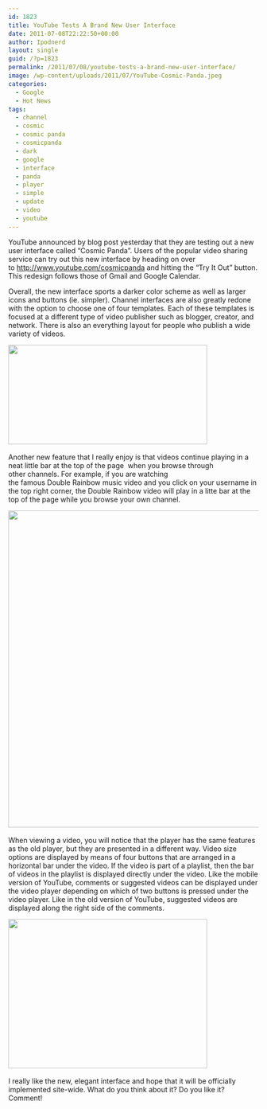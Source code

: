 ```yaml
---
id: 1823
title: YouTube Tests A Brand New User Interface
date: 2011-07-08T22:22:50+00:00
author: Ipodnerd
layout: single
guid: /?p=1823
permalink: /2011/07/08/youtube-tests-a-brand-new-user-interface/
image: /wp-content/uploads/2011/07/YouTube-Cosmic-Panda.jpeg
categories:
  - Google
  - Hot News
tags:
  - channel
  - cosmic
  - cosmic panda
  - cosmicpanda
  - dark
  - google
  - interface
  - panda
  - player
  - simple
  - update
  - video
  - youtube
---
```

YouTube announced by blog post yesterday that they are testing out a new user interface called &#8220;Cosmic Panda&#8221;. Users of the popular video sharing service can try out this new interface by heading on over to <a title="http://www.youtube.com/cosmicpanda" href="http://www.youtube.com/cosmicpanda" target="_blank">http://www.youtube.com/cosmicpanda</a> and hitting the &#8220;Try It Out&#8221; button. This redesign follows those of Gmail and Google Calendar.

Overall, the new interface sports a darker color scheme as well as larger icons and buttons (ie. simpler). Channel interfaces are also greatly redone with the option to choose one of four templates. Each of these templates is focused at a different type of video publisher such as blogger, creator, and network. There is also an everything layout for people who publish a wide variety of videos.

[<img class="aligncenter size-full wp-image-1827" title="Cosmic_Panda_-_Templates_1" src="/wp-content/uploads/2011/07/Cosmic_Panda_-_Templates_1.jpeg" alt="" width="400" height="200" srcset="/wp-content/uploads/2011/07/Cosmic_Panda_-_Templates_1.jpeg 400w, /wp-content/uploads/2011/07/Cosmic_Panda_-_Templates_1-300x150.jpeg 300w, /wp-content/uploads/2011/07/Cosmic_Panda_-_Templates_1-180x90.jpeg 180w, /wp-content/uploads/2011/07/Cosmic_Panda_-_Templates_1-360x180.jpeg 360w" sizes="(max-width: 400px) 100vw, 400px" />](/wp-content/uploads/2011/07/Cosmic_Panda_-_Templates_1.jpeg)

Another new feature that I really enjoy is that videos continue playing in a neat little bar at the top of the page  when you browse through other channels. For example, if you are watching the famous Double Rainbow music video and you click on your username in the top right corner, the Double Rainbow video will play in a litte bar at the top of the page while you browse your own channel.

[<img class="aligncenter size-full wp-image-1828" title="cosmic-panda-606x637" src="/wp-content/uploads/2011/07/cosmic-panda-606x637.png" alt="" width="606" height="637" srcset="/wp-content/uploads/2011/07/cosmic-panda-606x637.png 606w, /wp-content/uploads/2011/07/cosmic-panda-606x637-285x300.png 285w, /wp-content/uploads/2011/07/cosmic-panda-606x637-180x189.png 180w, /wp-content/uploads/2011/07/cosmic-panda-606x637-360x378.png 360w" sizes="(max-width: 606px) 100vw, 606px" />](/wp-content/uploads/2011/07/cosmic-panda-606x637.png)

When viewing a video, you will notice that the player has the same features as the old player, but they are presented in a different way. Video size options are displayed by means of four buttons that are arranged in a horizontal bar under the video. If the video is part of a playlist, then the bar of videos in the playlist is displayed directly under the video. Like the mobile version of YouTube, comments or suggested videos can be displayed under the video player depending on which of two buttons is pressed under the video player. Like in the old version of YouTube, suggested videos are displayed along the right side of the comments.

[<img class="aligncenter size-full wp-image-1832" title="Cosmic_Panda_400x300" src="/wp-content/uploads/2011/07/Cosmic_Panda_400x300.jpeg" alt="" width="400" height="300" srcset="/wp-content/uploads/2011/07/Cosmic_Panda_400x300.jpeg 400w, /wp-content/uploads/2011/07/Cosmic_Panda_400x300-300x225.jpeg 300w, /wp-content/uploads/2011/07/Cosmic_Panda_400x300-180x135.jpeg 180w, /wp-content/uploads/2011/07/Cosmic_Panda_400x300-360x270.jpeg 360w" sizes="(max-width: 400px) 100vw, 400px" />](/wp-content/uploads/2011/07/Cosmic_Panda_400x300.jpeg)

I really like the new, elegant interface and hope that it will be officially implemented site-wide. What do you think about it? Do you like it? Comment!

&nbsp;
